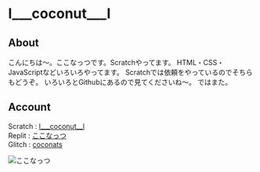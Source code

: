 # l___coconut___l
<h2>About</h2>
こんにちは～。ここなっつです。Scratchやってます。
HTML・CSS・JavaScriptなどいろいろやってます。
Scratchでは依頼をやっているのでそちらもどうぞ。
いろいろとGithubにあるので見てくださいね～。
ではまた。

<h2>Account</h2>
Scratch : <a href="https://scratch.mit.edu/users/l___coconut___l/">l___coconut__l</a><br>
Replit : <a href="https://replit.com/@coconats">ここなっつ</a><br>
Glitch : <a href="https://glitchcoconats">coconats</a><br>

![ここなっつ](https://uploda1.ysklog.net/uploda/96a1699184.png
 "I am coconats")
